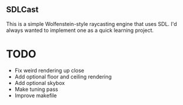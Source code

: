 SDLCast
-------

This is a simple Wolfenstein-style raycasting engine that uses SDL. I'd always wanted to implement one
as a quick learning project.

TODO
====

- Fix weird rendering up close
- Add optional floor and ceiling rendering
- Add optional skybox
- Make tuning pass
- Improve makefile
